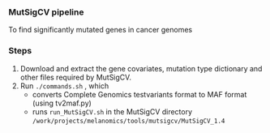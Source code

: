 ### MutSigCV pipeline
To find significantly mutated genes in cancer genomes

### Steps
1. Download and extract the gene covariates, mutation type dictionary and other files required by MutSigCV.
2. Run ```./commands.sh``` , which
   * converts Complete Genomics testvariants format to MAF format (using tv2maf.py)
   * runs ```run_MutSigCV.sh``` in the MutSigCV directory ```/work/projects/melanomics/tools/mutsigcv/MutSigCV_1.4```


